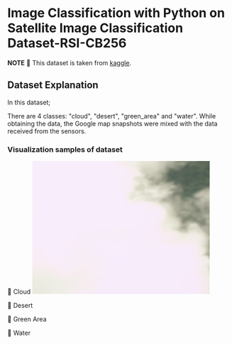 # Image Classification with Python on Satellite Image Classification Dataset-RSI-CB256

**NOTE** 📝 This dataset is taken from [kaggle](https://www.kaggle.com/datasets/mahmoudreda55/satellite-image-classification?resource=download).


## Dataset Explanation

In this dataset; 

There are 4 classes: "cloud", "desert", "green_area" and "water". While obtaining the data, the Google map snapshots were mixed with the data received from the sensors.

### Visualization samples of dataset

🔵 Cloud
<img src="/images/cloudy/train_352.jpg" alt="1994-2000" style="height: 300px; width:400px;"/>


🔵 Desert

🔵 Green Area

🔵 Water

